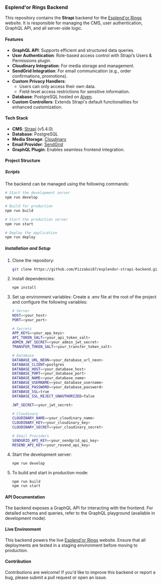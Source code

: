 ### Esplend'or Rings Backend

This repository contains the **Strapi** backend for the [Esplend'or Rings](https://esplendor-rings.vercel.app) website. It is responsible for managing the CMS, user authentication, GraphQL API, and all server-side logic.

#### Features

- **GraphQL API**: Supports efficient and structured data queries.
- **User Authentication**: Role-based access control with Strapi’s Users & Permissions plugin.
- **Cloudinary Integration**: For media storage and management.
- **SendGrid Integration**: For email communication (e.g., order confirmations, promotions).
- **Custom Privacy Handlers**:
  - Users can only access their own data.
  - Field-level access restrictions for sensitive information.
- **Database**: PostgreSQL hosted on [Aiven](https://aiven.io/).
- **Custom Controllers**: Extends Strapi's default functionalities for enhanced customization.

#### Tech Stack

- **CMS**: [Strapi](https://strapi.io/) (v5.4.0)
- **Database**: PostgreSQL
- **Media Storage**: [Cloudinary](https://cloudinary.com/)
- **Email Provider**: [SendGrid](https://sendgrid.com/)
- **GraphQL Plugin**: Enables seamless frontend integration.

#### Project Structure

##### Scripts

The backend can be managed using the following commands:

```bash
# Start the development server
npm run develop

# Build for production
npm run build

# Start the production server
npm run start

# Deploy the application
npm run deploy
```

##### Installation and Setup

1. Clone the repository:

   ```bash
   git clone https://github.com/Pizzaboi87/esplendor-strapi-backend.git
   ```

2. Install dependencies:

   ```bash
   npm install
   ```

3. Set up environment variables: Create a .env file at the root of the project and configure the following variables:

   ```bash
   # Server
   HOST=<your_host>
   PORT=<your_port>

   # Secrets
   APP_KEYS=<your_app_keys>
   API_TOKEN_SALT=<your_api_token_salt>
   ADMIN_JWT_SECRET=<your_admin_jwt_secret>
   TRANSFER_TOKEN_SALT=<your_transfer_token_salt>

   # Database
   DATABASE_URL_NEON=<your_database_url_neon>
   DATABASE_CLIENT=postgres
   DATABASE_HOST=<your_database_host>
   DATABASE_PORT=<your_database_port>
   DATABASE_NAME=<your_database_name>
   DATABASE_USERNAME=<your_database_username>
   DATABASE_PASSWORD=<your_database_password>
   DATABASE_SSL=true
   DATABASE_SSL_REJECT_UNAUTHORIZED=false

   JWT_SECRET=<your_jwt_secret>

   # Cloudinary
   CLOUDINARY_NAME=<your_cloudinary_name>
   CLOUDINARY_KEY=<your_cloudinary_key>
   CLOUDINARY_SECRET=<your_cloudinary_secret>

   # Email Providers
   SENDGRID_API_KEY=<your_sendgrid_api_key>
   RESEND_API_KEY=<your_resend_api_key>
   ```

4. Start the development server:

   ```bash
   npm run develop
   ```

5. To build and start in production mode:
   ```bash
   npm run build
   npm run start
   ```

#### API Documentation

The backend exposes a GraphQL API for interacting with the frontend. For detailed schema and queries, refer to the GraphQL playground (available in development mode).

#### Live Environment

This backend powers the live [Esplend'or Rings](https://esplendor-rings.vercel.app) website. Ensure that all deployments are tested in a staging environment before moving to production.

#### Contribution

Contributions are welcome! If you'd like to improve this backend or report a bug, please submit a pull request or open an issue.
